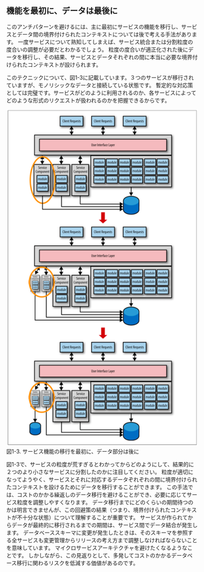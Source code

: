 ## 機能を最初に、データは最後に

このアンチパターンを避けるには、主に最初にサービスの機能を移行し、サービスとデータ間の境界付けられたコンテキストについては後で考える手法があります。
一度サービスについて熟知してしまえば、サービス統合または分割粒度の度合いの調整が必要だとわかるでしょう。
粒度の度合いが適正化された後にデータを移行し、その結果、サービスとデータそれぞれの間に本当に必要な境界付けられたコンテキストが設けられます。

このテクニックについて、図1-3に記載しています。３つのサービスが移行されていますが、モノリシックなデータと接続している状態です。
暫定的な対応策としては完璧です。サービスがどのように利用されるのか、各サービスによってどのような形式のリクエストが扱われるのかを把握できるからです。

![サービス機能の移行を最初に、データ部分は後に](./img/1-3.png)  
図1-3. サービス機能の移行を最初に、データ部分は後に

図1-3で、サービスの粒度が荒すぎるとわかってからどのようにして、結果的に２つのより小さなサービスに分割したのかに注目してください。
粒度が適切になってようやく、サービスとそれに対応するデータぞれぞれの間に境界付けられたコンテキストを設けるためにデータを移行することができます。
この手法では、コストのかかる繰返しのデータ移行を避けることができ、必要に応じてサービス粒度を調整しやすくなります。
データ移行までにどのくらいの期間待つのかは明言できませんが、この回避策の結果（つまり、境界付けられたコンテキストが不十分な状態）について理解することが重要です。
サービスが作られてからデータが最終的に移行されるまでの期間は、サービス間でデータ結合が発生します。
データベーススキーマに変更が発生したときは、そのスキーマを参照する全サービスも変更管理からリリースの考え方まで調整しなければならないことを意味しています。
マイクロサービスアーキテクチャを避けたくなるようなことです。
しかしながら、この見返りとして、多発してコストのかかるデータベース移行に関わるリスクを低減する価値があるのです。

